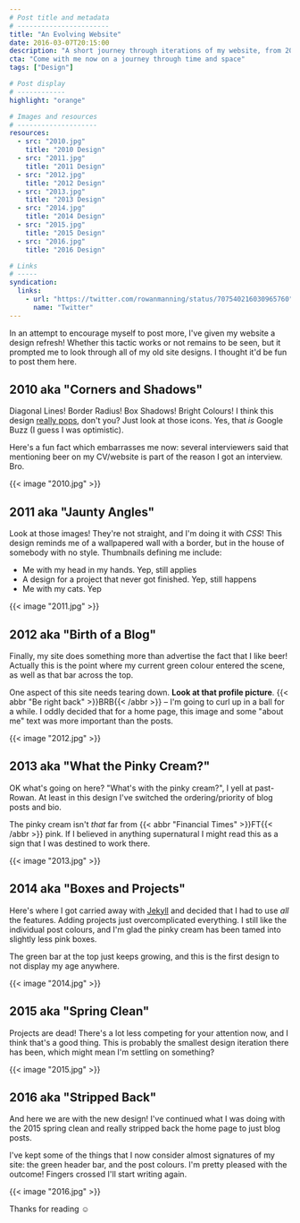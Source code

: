 ```yaml
---
# Post title and metadata
# -----------------------
title: "An Evolving Website"
date: 2016-03-07T20:15:00
description: "A short journey through iterations of my website, from 2010–2016, and all of the odd decisions I've made along the way."
cta: "Come with me now on a journey through time and space"
tags: ["Design"]

# Post display
# ------------
highlight: "orange"

# Images and resources
# --------------------
resources:
  - src: "2010.jpg"
    title: "2010 Design"
  - src: "2011.jpg"
    title: "2011 Design"
  - src: "2012.jpg"
    title: "2012 Design"
  - src: "2013.jpg"
    title: "2013 Design"
  - src: "2014.jpg"
    title: "2014 Design"
  - src: "2015.jpg"
    title: "2015 Design"
  - src: "2016.jpg"
    title: "2016 Design"

# Links
# -----
syndication:
  links:
    - url: "https://twitter.com/rowanmanning/status/707540216030965760"
      name: "Twitter"
---
```



In an attempt to encourage myself to post more, I've given my website a design refresh! Whether this tactic works or not remains to be seen, but it prompted me to look through all of my old site designs. I thought it'd be fun to post them here.


2010 aka "Corners and Shadows"
------------------------------

Diagonal Lines! Border Radius! Box Shadows! Bright Colours! I think this design [really pops][pops], don't you? Just look at those icons. Yes, that _is_ Google Buzz (I guess I was optimistic).

Here's a fun fact which embarrasses me now: several interviewers said that mentioning beer on my CV/website is part of the reason I got an interview. Bro.

{{< image "2010.jpg" >}}


2011 aka "Jaunty Angles"
------------------------

Look at those images! They're not straight, and I'm doing it with _CSS_! This design reminds me of a wallpapered wall with a border, but in the house of somebody with no style. Thumbnails defining me include:

  * Me with my head in my hands. Yep, still applies
  * A design for a project that never got finished. Yep, still happens
  * Me with my cats. Yep

{{< image "2011.jpg" >}}


2012 aka "Birth of a Blog"
--------------------------

Finally, my site does something more than advertise the fact that I like beer! Actually this is the point where my current green colour entered the scene, as well as that bar across the top.

One aspect of this site needs tearing down. **Look at that profile picture**. {{< abbr "Be right back" >}}BRB{{< /abbr >}} – I'm going to curl up in a ball for a while. I oddly decided that for a home page, this image and some "about me" text was more important than the posts.

{{< image "2012.jpg" >}}


2013 aka "What the Pinky Cream?"
--------------------------------

OK what's going on here? "What's with the pinky cream?", I yell at past-Rowan. At least in this design I've switched the ordering/priority of blog posts and bio.

The pinky cream isn't _that_ far from {{< abbr "Financial Times" >}}FT{{< /abbr >}} pink. If I believed in anything supernatural I might read this as a sign that I was destined to work there.

{{< image "2013.jpg" >}}


2014 aka "Boxes and Projects"
-----------------------------

Here's where I got carried away with [Jekyll][jekyll] and decided that I had to use _all_ the features. Adding projects just overcomplicated everything. I still like the individual post colours, and I'm glad the pinky cream has been tamed into slightly less pink boxes.

The green bar at the top just keeps growing, and this is the first design to not display my age anywhere.

{{< image "2014.jpg" >}}


2015 aka "Spring Clean"
-----------------------

Projects are dead! There's a lot less competing for your attention now, and I think that's a good thing. This is probably the smallest design iteration there has been, which might mean I'm settling on something?

{{< image "2015.jpg" >}}


2016 aka "Stripped Back"
------------------------

And here we are with the new design! I've continued what I was doing with the 2015 spring clean and really stripped back the home page to just blog posts.

I've kept some of the things that I now consider almost signatures of my site: the green header bar, and the post colours. I'm pretty pleased with the outcome! Fingers crossed I'll start writing again.

{{< image "2016.jpg" >}}

Thanks for reading :relaxed:



[jekyll]: https://jekyllrb.com/
[pops]: http://theoatmeal.com/comics/design_hell

